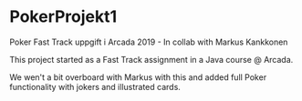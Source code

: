 # PokerProjekt1
Poker Fast Track uppgift i Arcada 2019 - In collab with Markus Kankkonen

This project started as a Fast Track assignment in a Java course @ Arcada. 

We wen't a bit overboard with Markus with this and added full Poker functionality with jokers and illustrated cards.
